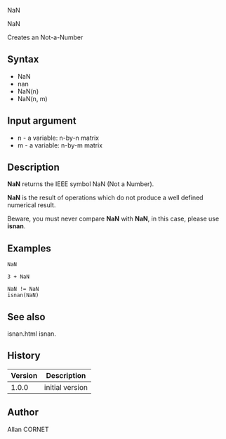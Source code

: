 



NaN


NaN

Creates an Not-a-Number

## Syntax

- NaN
- nan
- NaN(n)
- NaN(n, m)

## Input argument

 - n - a variable: n-by-n matrix
 - m - a variable: n-by-m matrix

## Description


  <p><b>NaN</b> returns the IEEE symbol NaN (Not a Number).</p>
  <p><b>NaN</b> is the result of operations which do not produce a well defined numerical result.</p>
  <p>Beware, you must never compare <b>NaN</b> with <b>NaN</b>, in this case, please use <b>isnan</b>.</p>


## Examples

```Nelson
NaN
```
```Nelson
3 + NaN
```
```Nelson
NaN != NaN
isnan(NaN)
```

## See also

isnan.html isnan.
## History

|Version|Description|
|------|------|
|1.0.0|initial version|


## Author

Allan CORNET



